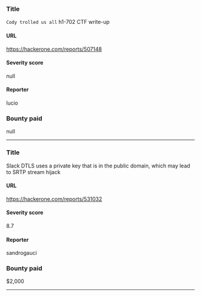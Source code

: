 ### Title
`Cody trolled us all` h1-702 CTF write-up
#### URL 
https://hackerone.com/reports/507148
#### Severity score
null
#### Reporter 
lucio
### Bounty paid
null


---


### Title
Slack DTLS uses a private key that is in the public domain, which may lead to SRTP stream hijack
#### URL 
https://hackerone.com/reports/531032
#### Severity score
8.7
#### Reporter 
sandrogauci
### Bounty paid
$2,000


---


